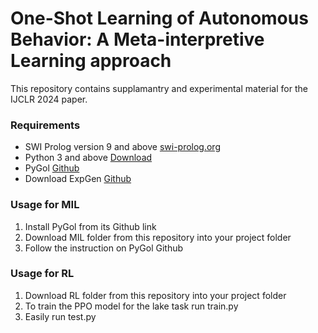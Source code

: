 # One-Shot Learning of Autonomous Behavior: A Meta-interpretive Learning approach
This repository contains supplamantry and experimental material for the IJCLR 2024 paper.

### Requirements
<ul>
  <li>SWI Prolog version 9 and above <a href="https://www.swi-prolog.org">swi-prolog.org</a></li>
  <li>Python 3 and above <a href="https://www.python.org/downloads/">Download</a></li>
  <li>PyGol <a href=https://github.com/PyGol/PyGol-versions">Github</a> </li>
  <li>Download ExpGen <a href="https://github.com/EvZissel/expgen">Github</a></li>
</ul>  

### Usage for MIL
<ol>
  <li>Install PyGol from its Github link</li>
  <li>Download MIL folder from this repository into your project folder</li>
  <li>Follow the instruction on PyGol Github</li>
</ol>  

### Usage for RL
<ol>
  <li>Download RL folder from this repository into your project folder</li>
  <li>To train the PPO model for the lake task run train.py</li>
  <li>Easily run test.py</li>
</ol>  

